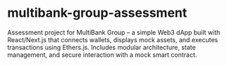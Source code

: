 # multibank-group-assessment
Assessment project for MultiBank Group – a simple Web3 dApp built with React/Next.js that connects wallets, displays mock assets, and executes transactions using Ethers.js. Includes modular architecture, state management, and secure interaction with a mock smart contract.
